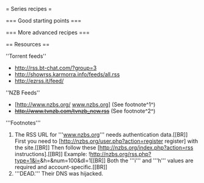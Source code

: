= Series recipes =

=== Good starting points ===

 [wiki:Cookbook/Series/SimpleSeries Very basic series configuration]::
 [wiki:Cookbook/Series/Preset Manage series and multiple feeds easily]::
 [wiki:Cookbook/Series/SetPath Set torrent client download path from series name]::

=== More advanced recipes ===

 [wiki:Cookbook/Series/Sort Sort Downloads with FlexGet]::
 [wiki:Cookbook/Series/DelugeMovedone Set deluge options trough series groups]::
 [wiki:Cookbook/Series/Advanced Advanced example with setting groups and qualities]::
 [wiki:Cookbook/Series/DelugeThetvdbSeries Advanced deluge/thetvdb config showing many features]::
 [wiki:Cookbook/Series/DelugeSeriesLabel Set deluge labels to the series name]::
 [wiki:Cookbook/Series/AdvancedTransmissionAndDownloadManagement Download series with transmission (advanced)]::
 [wiki:Cookbook/Series/TimeframeWithMinMaxQuality Timeframe with min and max qualities]::
 [wiki:Cookbook/Series/PremieresGenres Get serier premieres with genre filtering]::
 [wiki:Cookbook/Urlrewrite/nzbclub Fix the nzbclub feed to get series]::
 [wiki:Cookbook/Movies/TraktUpload Upload movie/tv collection to trakt.tv]::
 [wiki:Cookbook/Series/SeriesSabNZBd Set category from series name with sabnzbd]::

== Resources ==

''Torrent feeds''

 * http://rss.bt-chat.com/?group=3
 * http://showrss.karmorra.info/feeds/all.rss
 * http://ezrss.it/feed/

''NZB Feeds''

 * [http://www.nzbs.org/ www.nzbs.org] (See footnote^1^)
 * ~~http://www.tvnzb.com/tvnzb_new.rss~~ (See footnote^2^)

'''Footnotes'''

 1. The RSS URL for '''www.nzbs.org''' needs authentication data.[[BR]]
 First you need to [http://nzbs.org/user.php?action=register register] with the site.[[BR]]
 Then follow these [http://nzbs.org/index.php?action=rss instructions].[[BR]]
 Example: !http://nzbs.org/rss.php?type=1&i=<uid>&h=<hash>&num=100&dl=1[[BR]]
 Both the '''i''' and '''h''' values are required and account-specific.[[BR]] 
 2. '''DEAD.'''  Their DNS was hijacked.